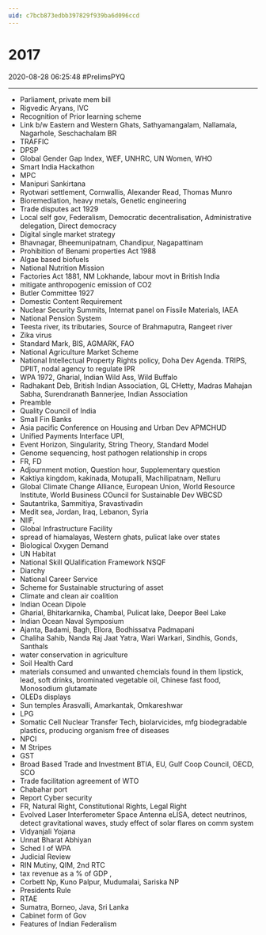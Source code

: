```yaml
---
uid: c7bcb873edbb397829f939ba6d096ccd
---
```


# 2017

2020-08-28 06:25:48
#PrelimsPYQ

---

- Parliament, private mem bill
- Rigvedic Aryans, IVC
- Recognition of Prior learning scheme
- Link b/w Eastern and Western Ghats, Sathyamangalam, Nallamala, Nagarhole, Seschachalam BR
- TRAFFIC
- DPSP
- Global Gender Gap Index, WEF, UNHRC, UN Women, WHO
- Smart India Hackathon
- MPC
- Manipuri Sankirtana
- Ryotwari settlement, Cornwallis, Alexander Read, Thomas Munro
- Bioremediation, heavy metals, Genetic engineering
- Trade disputes act 1929
- Local self gov, Federalism, Democratic decentralisation, Administrative delegation, Direct democracy
- Digital single market strategy
- Bhavnagar, Bheemunipatnam, Chandipur, Nagapattinam
- Prohibition of Benami properties Act 1988
- Algae based biofuels
- National Nutrition Mission
- Factories Act 1881, NM Lokhande, labour movt in British India
- mitigate anthropogenic emission of CO2
- Butler Committee 1927
- Domestic Content Requirement
- Nuclear Security Summits, Internat panel on Fissile Materials, IAEA
- National Pension System
- Teesta river, its tributaries, Source of Brahmaputra, Rangeet river
- Zika virus
- Standard Mark, BIS, AGMARK, FAO
- National Agriculture Market Scheme
- National Intellectual Property Rights policy, Doha Dev Agenda. TRIPS, DPIIT, nodal agency to regulate IPR
- WPA 1972, Gharial, Indian Wild Ass, Wild Buffalo
- Radhakant Deb, British Indian Association, GL CHetty, Madras Mahajan Sabha, Surendranath Bannerjee, Indian Association
- Preamble
- Quality Council of India
- Small Fin Banks
- Asia pacific Conference on Housing and Urban Dev APMCHUD
- Unified Payments Interface UPI,
- Event Horizon, Singularity, String Theory, Standard Model
- Genome sequencing, host pathogen relationship in crops
- FR, FD
- Adjournment motion, Question hour, Supplementary question
- Kaktiya kingdom, kakinada, Motupalli, Machilipatnam, Nelluru
- Global Climate Change Alliance, European Union, World Resource Institute, World Business COuncil for Sustainable Dev WBCSD
- Sautantrika, Sammitiya, Sravastivadin
- Medit sea, Jordan, Iraq, Lebanon, Syria
- NIIF,
- Global Infrastructure Facility
- spread of hiamalayas, Western ghats, pulicat lake over states
- Biological Oxygen Demand
- UN Habitat
- National Skill QUalification Framework NSQF
- Diarchy
- National Career Service
- Scheme for Sustainable structuring of asset
- Climate and clean air coalition
- Indian Ocean Dipole
- Gharial, Bhitarkarnika, Chambal, Pulicat lake, Deepor Beel Lake
- Indian Ocean Naval Symposium
- Ajanta, Badami, Bagh, Ellora, Bodhissatva Padmapani
- Chaliha Sahib, Nanda Raj Jaat Yatra, Wari Warkari, Sindhis, Gonds, Santhals
- water conservation in agriculture
- Soil Health Card
- materials consumed and unwanted chemcials found in them lipstick, lead, soft drinks, brominated vegetable oil, Chinese fast food, Monosodium glutamate
- OLEDs displays
- Sun temples Arasvalli, Amarkantak, Omkareshwar
- LPG
- Somatic Cell Nuclear Transfer Tech, biolarvicides, mfg biodegradable plastics, producing organism free of diseases
- NPCI
- M Stripes
- GST
- Broad Based Trade and Investment BTIA, EU, Gulf Coop Council, OECD, SCO
- Trade facilitation agreement of WTO
- Chabahar port
- Report Cyber security
- FR, Natural Right, Constitutional Rights, Legal Right
- Evolved Laser Interferometer Space Antenna eLISA, detect neutrinos, detect gravitational waves, study effect of solar flares on comm system
- Vidyanjali Yojana
- Unnat Bharat Abhiyan
- Sched I of WPA
- Judicial Review
- RIN Mutiny, QIM, 2nd RTC
- tax revenue as a % of GDP ,
- Corbett Np, Kuno Palpur, Mudumalai, Sariska NP
- Presidents Rule
- RTAE
- Sumatra, Borneo, Java, Sri Lanka
- Cabinet form of Gov
- Features of Indian Federalism
